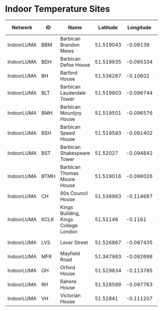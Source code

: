 # Indoor Temperature Sites


 Network | ID | Name | Latitude | Longitude | Start Date | End Date |
 -------- | -------- | -------- | -------- | -------- | -------- | -------- | 
| IndoorLUMA | BBM |  Barbican Brandon Mews |  51.519043 |  -0.09139 |   2013-08-12 | 2013-08-13 |
 | IndoorLUMA | BDH |  Barbican Defoe House |  51.519935 |  -0.095334 |  2013-11-28 |
 | IndoorLUMA |  BH |  Barford House |  51.536287 | -0.10602 |2013-07-31 |  2013-08-08 |
 | IndoorLUMA |  BLT |  Barbican Lauderdale Tower |  51.519903 |  -0.096744 |2016-07-04 |  2017-06-05 |
 | IndoorLUMA |  BMH |  Barbican Mountjoy House |  51.519501 |  -0.096576 |  2015-10-01 |
 | IndoorLUMA |  BSH |  Barbican Speed House |  51.519593 | -0.091402 | 2013-07-31 | 2013-08-08 |
 | IndoorLUMA | BST | Barbican Shakespeare Tower | 51.52027 |-0.094842 | 2013-07-29 | 2014-06-23 |
 | IndoorLUMA | BTMH | Barbican Thomas Moore House | 51.519016 | -0.096026 | 2013-08-11 | 2013-08-12 |
 | IndoorLUMA | CH | 80s Council House | 51.536963 | -0.114697 | 2013-09-08 | 2013-09-29 |
 | IndoorLUMA | KCLK | Kings Building, Kings College London | 51.51146 | -0.1161 | 2014-06-25 | 2014-07-01 |
 | IndoorLUMA | LVS | Lever Street | 51.526867 | -0.097435 | 2016-02-01 |   |
 | IndoorLUMA | MFR | Mayfield Road | 51.347983 | -0.092698 | 2016-03-22 |  |
 | IndoorLUMA | OH | Orford House | 51.529834 | -0.113785 | 2013-07-31 | 2013-09-08 |
 | IndoorLUMA | RH | Rahere House | 51.528589 | -0.097763 | 2013-08-01 | 2013-08-23 |
 | IndoorLUMA | VH | Victorian House | 51.52841 | -0.111207 | 2013-08-02 | 2013-08-16|
